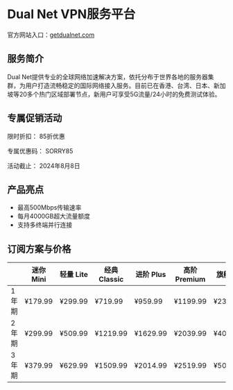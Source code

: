 # Dual Net VPN服务平台

官方网站入口：[getdualnet.com](https://url.gogogomiao.one/QYTN)

## 服务简介

Dual Net提供专业的全球网络加速解决方案，依托分布于世界各地的服务器集群，为用户打造流畅稳定的国际网络接入服务。目前已在香港、台湾、日本、新加坡等20多个热门区域部署节点，新用户可享受5G流量/24小时的免费测试体验。

## 专属促销活动

限时折扣： 85折优惠

专属优惠码： SORRY85

活动截止： 2024年8月8日

## 产品亮点

* 最高500Mbps传输速率
* 每月4000GB超大流量额度
* 支持多终端并行连接

## 订阅方案与价格

||迷你 Mini|轻量 Lite|经典 Classic|进阶 Plus|高阶 Premium|旗舰 Pro|
|----|----|----|----|----|----|----|
|1年期|¥179.99|¥299.99|¥719.99|¥959.99|¥1199.99|¥2399.99|
|2年期|¥299.99|¥509.99|¥1219.99|¥1629.99|¥2039.99|¥4079.99|
|3年期|¥379.99|¥629.99|¥1509.99|¥2014.99|¥2519.99|¥5039.99|